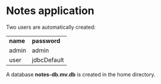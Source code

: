 # Notes application

Two users are automatically created:
<table>
	<tr>
		<td><b>name</b></td>
		<td><b>password</b></td>
	</tr>
    <tr>
		<td>admin</td>
		<td>admin</td>
	</tr>
    <tr>
		<td>user</td>
		<td>jdbcDefault</td>
	</tr>
</table>


A database <b>notes-db.mv.db</b> is created in the home directory.
